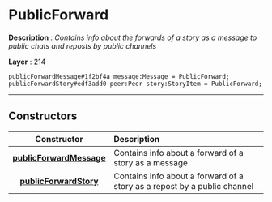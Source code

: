 # PublicForward

**Description** : *Contains info about the forwards of a story as a message to public chats and reposts by public channels*

**Layer** : 214

```tl
publicForwardMessage#1f2bf4a message:Message = PublicForward;
publicForwardStory#edf3add0 peer:Peer story:StoryItem = PublicForward;
```

---

## Constructors

| Constructor | Description |
| :---: | :--- |
| [**publicForwardMessage**](constructor/publicForwardMessage) | Contains info about a forward of a story as a message |
| [**publicForwardStory**](constructor/publicForwardStory) | Contains info about a forward of a story as a repost by a public channel |